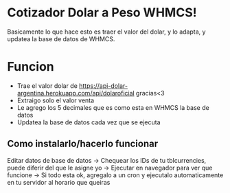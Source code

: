 # Cotizador Dolar a Peso WHMCS!

Basicamente lo que hace esto es traer el valor del dolar, y lo adapta, y updatea la base de datos de WHMCS. 

# Funcion

- Trae el valor dolar de https://api-dolar-argentina.herokuapp.com/api/dolaroficial gracias<3
- Extraigo solo el valor venta
- Le agrego los 5 decimales que es como esta en WHMCS la base de datos
- Updatea la base de datos cada vez que se ejecuta


## Como instalarlo/hacerlo funcionar

Editar datos de base de datos -> Chequear los IDs de tu tblcurrencies, puede diferir del que le asigne yo -> Ejecutar en navegador para ver que funcione -> Si todo esta ok, agregalo a un cron y ejecutalo automaticamente
en tu servidor al horario que queiras
